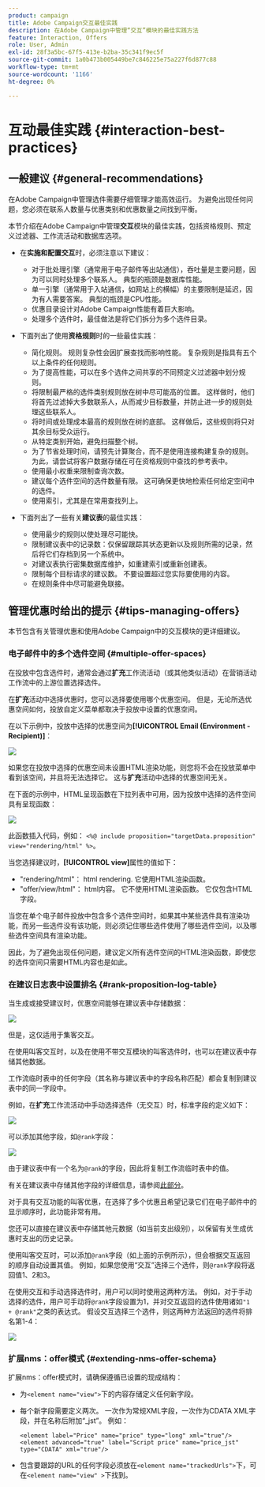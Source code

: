 ```yaml
---
product: campaign
title: Adobe Campaign交互最佳实践
description: 在Adobe Campaign中管理“交互”模块的最佳实践方法
feature: Interaction, Offers
role: User, Admin
exl-id: 28f3a5bc-67f5-413e-b2ba-35c341f9ec5f
source-git-commit: 1a0b473b005449be7c846225e75a227f6d877c88
workflow-type: tm+mt
source-wordcount: '1166'
ht-degree: 0%

---
```


# 互动最佳实践 {#interaction-best-practices}

## 一般建议 {#general-recommendations}

在Adobe Campaign中管理选件需要仔细管理才能高效运行。 为避免出现任何问题，您必须在联系人数量与优惠类别和优惠数量之间找到平衡。

本节介绍在Adobe Campaign中管理&#x200B;**交互**&#x200B;模块的最佳实践，包括资格规则、预定义过滤器、工作流活动和数据库选项。

* 在&#x200B;**实施和配置交互**&#x200B;时，必须注意以下建议：

   * 对于批处理引擎（通常用于电子邮件等出站通信），吞吐量是主要问题，因为可以同时处理多个联系人。 典型的瓶颈是数据库性能。
   * 单一引擎（通常用于入站通信，如网站上的横幅）的主要限制是延迟，因为有人需要答案。 典型的瓶颈是CPU性能。
   * 优惠目录设计对Adobe Campaign性能有着巨大影响。
   * 处理多个选件时，最佳做法是将它们拆分为多个选件目录。

* 下面列出了使用&#x200B;**资格规则**&#x200B;时的一些最佳实践：

   * 简化规则。 规则复杂性会因扩展查找而影响性能。 复杂规则是指具有五个以上条件的任何规则。
   * 为了提高性能，可以在多个选件之间共享的不同预定义过滤器中划分规则。
   * 将限制最严格的选件类别规则放在树中尽可能高的位置。 这样做时，他们将首先过滤掉大多数联系人，从而减少目标数量，并防止进一步的规则处理这些联系人。
   * 将时间或处理成本最高的规则放在树的底部。 这样做后，这些规则将只对其余目标受众运行。
   * 从特定类别开始，避免扫描整个树。
   * 为了节省处理时间，请预先计算聚合，而不是使用连接构建复杂的规则。 为此，请尝试将客户数据存储在可在资格规则中查找的参考表中。
   * 使用最小权重来限制查询次数。
   * 建议每个选件空间的选件数量有限。 这可确保更快地检索任何给定空间中的选件。
   * 使用索引，尤其是在常用查找列上。

* 下面列出了一些有关&#x200B;**建议表**&#x200B;的最佳实践：

   * 使用最少的规则以使处理尽可能快。
   * 限制建议表中的记录数：仅保留跟踪其状态更新以及规则所需的记录，然后将它们存档到另一个系统中。
   * 对建议表执行密集数据库维护，如重建索引或重新创建表。
   * 限制每个目标请求的建议数。 不要设置超过您实际要使用的内容。
   * 在规则条件中尽可能避免联接。

## 管理优惠时给出的提示 {#tips-managing-offers}

本节包含有关管理优惠和使用Adobe Campaign中的交互模块的更详细建议。

### 电子邮件中的多个选件空间 {#multiple-offer-spaces}

在投放中包含选件时，通常会通过&#x200B;**扩充**&#x200B;工作流活动（或其他类似活动）在营销活动工作流中的上游位置选择选件。

在&#x200B;**扩充**&#x200B;活动中选择优惠时，您可以选择要使用哪个优惠空间。 但是，无论所选优惠空间如何，投放自定义菜单都取决于投放中设置的优惠空间。

在以下示例中，投放中选择的优惠空间为&#x200B;**[!UICONTROL Email (Environment - Recipient)]**：

![](assets/Interaction-best-practices-offer-space-selected.png)

如果您在投放中选择的优惠空间未设置HTML渲染功能，则您将不会在投放菜单中看到该空间，并且将无法选择它。 这与&#x200B;**扩充**&#x200B;活动中选择的优惠空间无关。

在下面的示例中，HTML呈现函数在下拉列表中可用，因为投放中选择的选件空间具有呈现函数：

![](assets/Interaction-best-practices-HTML-rendering.png)

此函数插入代码，例如： `<%@ include proposition="targetData.proposition" view="rendering/html" %>`。

当您选择建议时，**[!UICONTROL view]**&#x200B;属性的值如下：
* &quot;rendering/html&quot;： html rendering. 它使用HTML渲染函数。
* &quot;offer/view/html&quot;： html内容。 它不使用HTML渲染函数。 它仅包含HTML字段。

当您在单个电子邮件投放中包含多个选件空间时，如果其中某些选件具有渲染功能，而另一些选件没有该功能，则必须记住哪些选件使用了哪些选件空间，以及哪些选件空间具有渲染功能。

因此，为了避免出现任何问题，建议定义所有选件空间的HTML渲染函数，即使您的选件空间只需要HTML内容也是如此。

### 在建议日志表中设置排名 {#rank-proposition-log-table}

当生成或接受建议时，优惠空间能够在建议表中存储数据：

![](assets/Interaction-best-practices-offer-space-storage.png)

但是，这仅适用于集客交互。

在使用叫客交互时，以及在使用不带交互模块的叫客选件时，也可以在建议表中存储其他数据。

工作流临时表中的任何字段（其名称与建议表中的字段名称匹配）都会复制到建议表中的同一字段中。

例如，在&#x200B;**扩充**&#x200B;工作流活动中手动选择选件（无交互）时，标准字段的定义如下：

![](assets/Interaction-best-practices-manual-offer-std-fields.png)

可以添加其他字段，如`@rank`字段：

![](assets/Interaction-best-practices-manual-offer-add-fields.png)

由于建议表中有一个名为`@rank`的字段，因此将复制工作流临时表中的值。

有关在建议表中存储其他字段的详细信息，请参阅[此部分](interaction-send-offers.md#storing-offer-rankings-and-weights)。

对于具有交互功能的叫客优惠，在选择了多个优惠且希望记录它们在电子邮件中的显示顺序时，此功能非常有用。

您还可以直接在建议表中存储其他元数据（如当前支出级别），以保留有关生成优惠时支出的历史记录。

使用叫客交互时，可以添加`@rank`字段（如上面的示例所示），但会根据交互返回的顺序自动设置其值。 例如，如果您使用“交互”选择三个选件，则`@rank`字段将返回值1、2和3。

在使用交互和手动选择选件时，用户可以同时使用这两种方法。 例如，对于手动选择的选件，用户可手动将`@rank`字段设置为1，并对交互返回的选件使用诸如`"1 + @rank"`之类的表达式。 假设交互选择三个选件，则这两种方法返回的选件将排名第1-4：

![](assets/Interaction-best-practices-manual-offer-combined.png)

### 扩展nms：offer模式 {#extending-nms-offer-schema}

扩展nms：offer模式时，请确保遵循已设置的现成结构：
* 为`<element name="view">`下的内容存储定义任何新字段。
* 每个新字段需要定义两次。 一次作为常规XML字段，一次作为CDATA XML字段，并在名称后附加“_jst”。 例如：

  ```
  <element label="Price" name="price" type="long" xml="true"/>
  <element advanced="true" label="Script price" name="price_jst" type="CDATA" xml="true"/>
  ```

* 包含要跟踪的URL的任何字段必须放在`<element name="trackedUrls">`下，可在`<element name="view" >`下找到。
